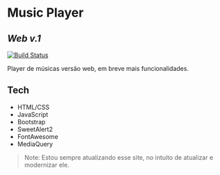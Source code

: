# Music Player
## _Web v.1_

[![Build Status](https://travis-ci.org/joemccann/dillinger.svg?branch=master)](https://travis-ci.org/joemccann/dillinger)

Player de músicas versão web, em breve mais funcionalidades.

## Tech
- HTML/CSS
- JavaScript
- Bootstrap
- SweetAlert2
- FontAwesome
- MediaQuery

> Note: Estou sempre atualizando esse site, no intuito de atualizar e modernizar ele.

